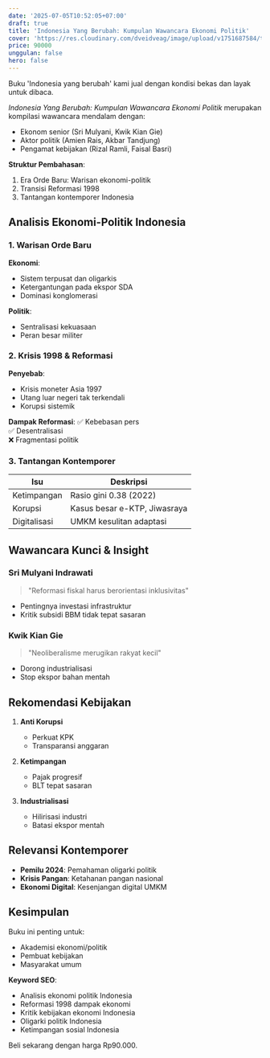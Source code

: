 ```yaml
---
date: '2025-07-05T10:52:05+07:00'
draft: true
title: 'Indonesia Yang Berubah: Kumpulan Wawancara Ekonomi Politik'
cover: 'https://res.cloudinary.com/dveidveag/image/upload/v1751687584/tokohitam_bookshop_1747220037_3632267395307228551_2108852657_ccrh57.webp'
price: 90000
unggulan: false
hero: false
---
```


Buku 'Indonesia yang berubah' kami jual dengan kondisi bekas dan layak untuk dibaca.

*Indonesia Yang Berubah: Kumpulan Wawancara Ekonomi Politik* merupakan kompilasi wawancara mendalam dengan:
- Ekonom senior (Sri Mulyani, Kwik Kian Gie)
- Aktor politik (Amien Rais, Akbar Tandjung) 
- Pengamat kebijakan (Rizal Ramli, Faisal Basri)

**Struktur Pembahasan**:
1. Era Orde Baru: Warisan ekonomi-politik
2. Transisi Reformasi 1998
3. Tantangan kontemporer Indonesia

## Analisis Ekonomi-Politik Indonesia

### 1. Warisan Orde Baru
**Ekonomi**:
- Sistem terpusat dan oligarkis
- Ketergantungan pada ekspor SDA
- Dominasi konglomerasi

**Politik**:
- Sentralisasi kekuasaan
- Peran besar militer

### 2. Krisis 1998 & Reformasi
**Penyebab**:
- Krisis moneter Asia 1997
- Utang luar negeri tak terkendali
- Korupsi sistemik

**Dampak Reformasi**:
✅ Kebebasan pers  
✅ Desentralisasi  
❌ Fragmentasi politik

### 3. Tantangan Kontemporer
| Isu | Deskripsi |
|-----|-----------|
| Ketimpangan | Rasio gini 0.38 (2022) |
| Korupsi | Kasus besar e-KTP, Jiwasraya |
| Digitalisasi | UMKM kesulitan adaptasi |

## Wawancara Kunci & Insight

### Sri Mulyani Indrawati
> "Reformasi fiskal harus berorientasi inklusivitas"
- Pentingnya investasi infrastruktur
- Kritik subsidi BBM tidak tepat sasaran

### Kwik Kian Gie
> "Neoliberalisme merugikan rakyat kecil"
- Dorong industrialisasi
- Stop ekspor bahan mentah

## Rekomendasi Kebijakan

1. **Anti Korupsi**
   - Perkuat KPK
   - Transparansi anggaran

2. **Ketimpangan**
   - Pajak progresif
   - BLT tepat sasaran

3. **Industrialisasi**
   - Hilirisasi industri
   - Batasi ekspor mentah

## Relevansi Kontemporer
- **Pemilu 2024**: Pemahaman oligarki politik
- **Krisis Pangan**: Ketahanan pangan nasional
- **Ekonomi Digital**: Kesenjangan digital UMKM

## Kesimpulan
Buku ini penting untuk:
- Akademisi ekonomi/politik
- Pembuat kebijakan
- Masyarakat umum

**Keyword SEO**:
- Analisis ekonomi politik Indonesia
- Reformasi 1998 dampak ekonomi
- Kritik kebijakan ekonomi Indonesia
- Oligarki politik Indonesia
- Ketimpangan sosial Indonesia

Beli sekarang dengan harga Rp90.000.
